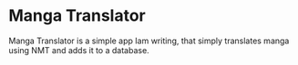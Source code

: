 # Manga Translator
Manga Translator is a simple app Iam writing, that simply translates manga using NMT and adds it to a database.
